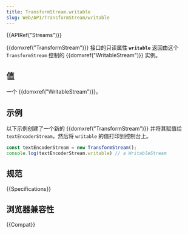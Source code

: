 ```yaml
---
title: TransformStream.writable
slug: Web/API/TransformStream/writable
---
```

{{APIRef("Streams")}}

{{domxref("TransformStream")}} 接口的只读属性 **`writable`** 返回由这个 `TransformStream` 控制的 {{domxref("WritableStream")}} 实例。

## 值

一个 {{domxref("WritableStream")}}。

## 示例

以下示例创建了一个新的 {{domxref("TransformStream")}} 并将其赋值给 `textEncoderStream`，然后将 `writable` 的值打印到控制台上。

```js
const textEncoderStream = new TransformStream();
console.log(textEncoderStream.writable) // a WritableStream
```

## 规范

{{Specifications}}

## 浏览器兼容性

{{Compat}}
